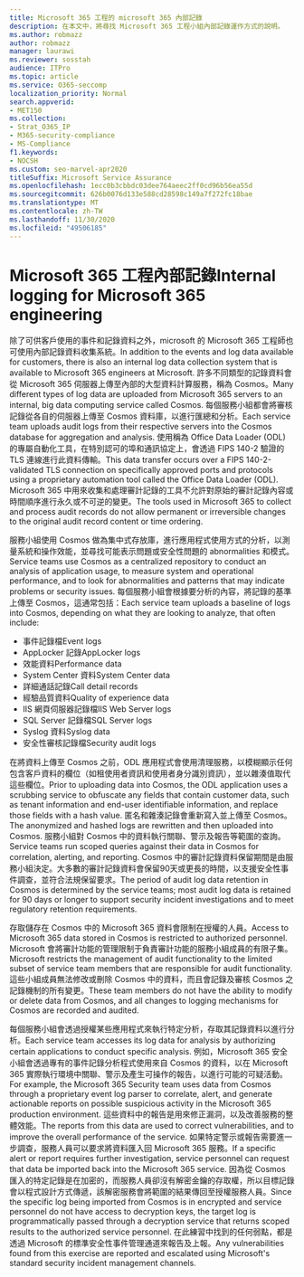 ```yaml
---
title: Microsoft 365 工程的 microsoft 365 內部記錄
description: 在本文中，將尋找 Microsoft 365 工程小組內部記錄運作方式的說明。
ms.author: robmazz
author: robmazz
manager: laurawi
ms.reviewer: sosstah
audience: ITPro
ms.topic: article
ms.service: O365-seccomp
localization_priority: Normal
search.appverid:
- MET150
ms.collection:
- Strat_O365_IP
- M365-security-compliance
- MS-Compliance
f1.keywords:
- NOCSH
ms.custom: seo-marvel-apr2020
titleSuffix: Microsoft Service Assurance
ms.openlocfilehash: 1ecc0b3cbbdc03dee764aeec2ff0cd96b56ea55d
ms.sourcegitcommit: 626b0076d133e588cd28598c149a7f272fc18bae
ms.translationtype: MT
ms.contentlocale: zh-TW
ms.lasthandoff: 11/30/2020
ms.locfileid: "49506185"
---
```

# <a name="internal-logging-for-microsoft-365-engineering"></a><span data-ttu-id="e7d89-103">Microsoft 365 工程內部記錄</span><span class="sxs-lookup"><span data-stu-id="e7d89-103">Internal logging for Microsoft 365 engineering</span></span>

<span data-ttu-id="e7d89-104">除了可供客戶使用的事件和記錄資料之外，microsoft 的 Microsoft 365 工程師也可使用內部記錄資料收集系統。</span><span class="sxs-lookup"><span data-stu-id="e7d89-104">In addition to the events and log data available for customers, there is also an internal log data collection system that is available to Microsoft 365 engineers at Microsoft.</span></span> <span data-ttu-id="e7d89-105">許多不同類型的記錄資料會從 Microsoft 365 伺服器上傳至內部的大型資料計算服務，稱為 Cosmos。</span><span class="sxs-lookup"><span data-stu-id="e7d89-105">Many different types of log data are uploaded from Microsoft 365 servers to an internal, big data computing service called Cosmos.</span></span> <span data-ttu-id="e7d89-106">每個服務小組都會將審核記錄從各自的伺服器上傳至 Cosmos 資料庫，以進行匯總和分析。</span><span class="sxs-lookup"><span data-stu-id="e7d89-106">Each service team uploads audit logs from their respective servers into the Cosmos database for aggregation and analysis.</span></span> <span data-ttu-id="e7d89-107">使用稱為 Office Data Loader (ODL) 的專屬自動化工具，在特別認可的埠和通訊協定上，會透過 FIPS 140-2 驗證的 TLS 連線進行此資料傳輸。</span><span class="sxs-lookup"><span data-stu-id="e7d89-107">This data transfer occurs over a FIPS 140-2-validated TLS connection on specifically approved ports and protocols using a proprietary automation tool called the Office Data Loader (ODL).</span></span> <span data-ttu-id="e7d89-108">Microsoft 365 中用來收集和處理審計記錄的工具不允許對原始的審計記錄內容或時間順序進行永久或不可逆的變更。</span><span class="sxs-lookup"><span data-stu-id="e7d89-108">The tools used in Microsoft 365 to collect and process audit records do not allow permanent or irreversible changes to the original audit record content or time ordering.</span></span>

<span data-ttu-id="e7d89-109">服務小組使用 Cosmos 做為集中式存放庫，進行應用程式使用方式的分析，以測量系統和操作效能，並尋找可能表示問題或安全性問題的 abnormalities 和模式。</span><span class="sxs-lookup"><span data-stu-id="e7d89-109">Service teams use Cosmos as a centralized repository to conduct an analysis of application usage, to measure system and operational performance, and to look for abnormalities and patterns that may indicate problems or security issues.</span></span> <span data-ttu-id="e7d89-110">每個服務小組會根據要分析的內容，將記錄的基準上傳至 Cosmos，這通常包括：</span><span class="sxs-lookup"><span data-stu-id="e7d89-110">Each service team uploads a baseline of logs into Cosmos, depending on what they are looking to analyze, that often include:</span></span>

- <span data-ttu-id="e7d89-111">事件記錄檔</span><span class="sxs-lookup"><span data-stu-id="e7d89-111">Event logs</span></span>
- <span data-ttu-id="e7d89-112">AppLocker 記錄</span><span class="sxs-lookup"><span data-stu-id="e7d89-112">AppLocker logs</span></span>
- <span data-ttu-id="e7d89-113">效能資料</span><span class="sxs-lookup"><span data-stu-id="e7d89-113">Performance data</span></span>
- <span data-ttu-id="e7d89-114">System Center 資料</span><span class="sxs-lookup"><span data-stu-id="e7d89-114">System Center data</span></span>
- <span data-ttu-id="e7d89-115">詳細通話記錄</span><span class="sxs-lookup"><span data-stu-id="e7d89-115">Call detail records</span></span>
- <span data-ttu-id="e7d89-116">經驗品質資料</span><span class="sxs-lookup"><span data-stu-id="e7d89-116">Quality of experience data</span></span>
- <span data-ttu-id="e7d89-117">IIS 網頁伺服器記錄檔</span><span class="sxs-lookup"><span data-stu-id="e7d89-117">IIS Web Server logs</span></span>
- <span data-ttu-id="e7d89-118">SQL Server 記錄檔</span><span class="sxs-lookup"><span data-stu-id="e7d89-118">SQL Server logs</span></span>
- <span data-ttu-id="e7d89-119">Syslog 資料</span><span class="sxs-lookup"><span data-stu-id="e7d89-119">Syslog data</span></span>
- <span data-ttu-id="e7d89-120">安全性審核記錄檔</span><span class="sxs-lookup"><span data-stu-id="e7d89-120">Security audit logs</span></span>

<span data-ttu-id="e7d89-121">在將資料上傳至 Cosmos 之前，ODL 應用程式會使用清理服務，以模糊顯示任何包含客戶資料的欄位（如租使用者資訊和使用者身分識別資訊），並以雜湊值取代這些欄位。</span><span class="sxs-lookup"><span data-stu-id="e7d89-121">Prior to uploading data into Cosmos, the ODL application uses a scrubbing service to obfuscate any fields that contain customer data, such as tenant information and end-user identifiable information, and replace those fields with a hash value.</span></span> <span data-ttu-id="e7d89-122">匿名和雜湊記錄會重新寫入並上傳至 Cosmos。</span><span class="sxs-lookup"><span data-stu-id="e7d89-122">The anonymized and hashed logs are rewritten and then uploaded into Cosmos.</span></span> <span data-ttu-id="e7d89-123">服務小組對 Cosmos 中的資料執行關聯、警示及報告等範圍的查詢。</span><span class="sxs-lookup"><span data-stu-id="e7d89-123">Service teams run scoped queries against their data in Cosmos for correlation, alerting, and reporting.</span></span> <span data-ttu-id="e7d89-124">Cosmos 中的審計記錄資料保留期間是由服務小組決定。大多數的審計記錄資料會保留90天或更長的時間，以支援安全性事件調查，並符合法規保留要求。</span><span class="sxs-lookup"><span data-stu-id="e7d89-124">The period of audit log data retention in Cosmos is determined by the service teams; most audit log data is retained for 90 days or longer to support security incident investigations and to meet regulatory retention requirements.</span></span>

<span data-ttu-id="e7d89-125">存取儲存在 Cosmos 中的 Microsoft 365 資料會限制在授權的人員。</span><span class="sxs-lookup"><span data-stu-id="e7d89-125">Access to Microsoft 365 data stored in Cosmos is restricted to authorized personnel.</span></span> <span data-ttu-id="e7d89-126">Microsoft 會將審計功能的管理限制于負責審計功能的服務小組成員的有限子集。</span><span class="sxs-lookup"><span data-stu-id="e7d89-126">Microsoft restricts the management of audit functionality to the limited subset of service team members that are responsible for audit functionality.</span></span> <span data-ttu-id="e7d89-127">這些小組成員無法修改或刪除 Cosmos 中的資料，而且會記錄及審核 Cosmos 之記錄機制的所有變更。</span><span class="sxs-lookup"><span data-stu-id="e7d89-127">These team members do not have the ability to modify or delete data from Cosmos, and all changes to logging mechanisms for Cosmos are recorded and audited.</span></span>

<span data-ttu-id="e7d89-128">每個服務小組會透過授權某些應用程式來執行特定分析，存取其記錄資料以進行分析。</span><span class="sxs-lookup"><span data-stu-id="e7d89-128">Each service team accesses its log data for analysis by authorizing certain applications to conduct specific analysis.</span></span> <span data-ttu-id="e7d89-129">例如，Microsoft 365 安全小組會透過專有的事件記錄分析程式使用來自 Cosmos 的資料，以在 Microsoft 365 實際執行環境中關聯、警示及產生可操作的報告，以進行可能的可疑活動。</span><span class="sxs-lookup"><span data-stu-id="e7d89-129">For example, the Microsoft 365 Security team uses data from Cosmos through a proprietary event log parser to correlate, alert, and generate actionable reports on possible suspicious activity in the Microsoft 365 production environment.</span></span> <span data-ttu-id="e7d89-130">這些資料中的報告是用來修正漏洞，以及改善服務的整體效能。</span><span class="sxs-lookup"><span data-stu-id="e7d89-130">The reports from this data are used to correct vulnerabilities, and to improve the overall performance of the service.</span></span> <span data-ttu-id="e7d89-131">如果特定警示或報告需要進一步調查，服務人員可以要求將資料匯入回 Microsoft 365 服務。</span><span class="sxs-lookup"><span data-stu-id="e7d89-131">If a specific alert or report requires further investigation, service personnel can request that data be imported back into the Microsoft 365 service.</span></span> <span data-ttu-id="e7d89-132">因為從 Cosmos 匯入的特定記錄是在加密的，而服務人員卻沒有解密金鑰的存取權，所以目標記錄會以程式設計方式傳遞，該解密服務會將範圍的結果傳回至授權服務人員。</span><span class="sxs-lookup"><span data-stu-id="e7d89-132">Since the specific log being imported from Cosmos is in encrypted and service personnel do not have access to decryption keys, the target log is programmatically passed through a decryption service that returns scoped results to the authorized service personnel.</span></span> <span data-ttu-id="e7d89-133">在此練習中找到的任何弱點，都是透過 Microsoft 的標準安全性事件管理通道來報告及上報。</span><span class="sxs-lookup"><span data-stu-id="e7d89-133">Any vulnerabilities found from this exercise are reported and escalated using Microsoft's standard security incident management channels.</span></span>
